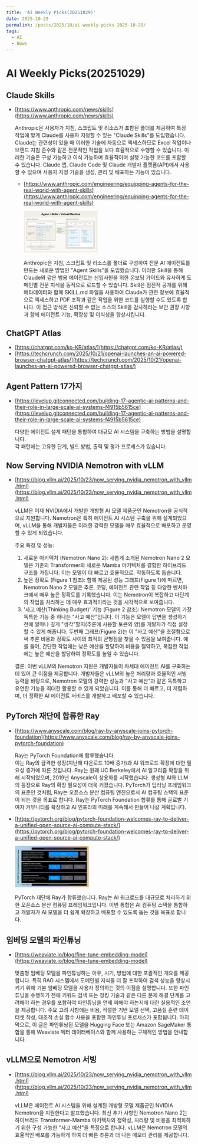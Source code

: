 ```yaml
---
title: 'AI Weekly Picks(20251029)'
date: 2025-10-29
permalink: /posts/2025/10/ai-weekly-picks-2025-10-29/
tags:
  - AI
  - News
---
```


# AI Weekly Picks(20251029)

## Claude Skills

- [https://www.anthropic.com/news/skills](https://www.anthropic.com/news/skills)

  Anthropic은 사용자가 지침, 스크립트 및 리소스가 포함된 폴더를 제공하여 특정 작업에 맞게 Claude를 사용자 지정할 수 있는 "Claude Skills"를 도입했습니다. Claude는 관련성이 있을 때 이러한 기술에 자동으로 액세스하므로 Excel 작업이나 브랜드 지침 준수와 같은 전문적인 작업을 보다 효율적으로 수행할 수 있습니다. 이러한 기술은 구성 가능하고 이식 가능하며 효율적이며 실행 가능한 코드를 포함할 수 있습니다. Claude 앱, Claude Code 및 Claude 개발자 플랫폼(API)에서 사용할 수 있으며 사용자 지정 기술을 생성, 관리 및 배포하는 기능이 있습니다.
    
    - [https://www.anthropic.com/engineering/equipping-agents-for-the-real-world-with-agent-skills](https://www.anthropic.com/engineering/equipping-agents-for-the-real-world-with-agent-skills)
        
      <img src="/images/post/weekly-picks/251029-1.png" alt="agent+skills+virtual machine" width="200"/>
      
      Anthropic은 지침, 스크립트 및 리소스를 폴더로 구성하여 전문 AI 에이전트를 만드는 새로운 방법인 "Agent Skills"을 도입했습니다. 이러한 Skill을 통해 Claude와 같은 범용 에이전트는 신입사원을 위한 온보딩 가이드와 유사하게 도메인별 전문 지식을 동적으로 로드할 수 있습니다. Skill은 점진적 공개를 위해 메타데이터와 함께 SKILL.md 파일을 사용하여 Claude가 관련 정보에 효율적으로 액세스하고 PDF 조작과 같은 작업을 위한 코드를 실행할 수도 있도록 합니다. 이 접근 방식은 신뢰할 수 없는 소스의 Skill을 감사하라는 보안 권장 사항과 함께 에이전트 기능, 확장성 및 이식성을 향상시킵니다.
        

## ChatGPT Atlas

- [https://chatgpt.com/ko-KR/atlas/](https://chatgpt.com/ko-KR/atlas/)
- [https://techcrunch.com/2025/10/21/openai-launches-an-ai-powered-browser-chatgpt-atlas/](https://techcrunch.com/2025/10/21/openai-launches-an-ai-powered-browser-chatgpt-atlas/)

## Agent Pattern 17가지

- [https://levelup.gitconnected.com/building-17-agentic-ai-patterns-and-their-role-in-large-scale-ai-systems-f4915b5615ce](https://levelup.gitconnected.com/building-17-agentic-ai-patterns-and-their-role-in-large-scale-ai-systems-f4915b5615ce)

  다양한 에이전트 설계 패턴을 통합하여 대규모 AI 시스템을 구축하는 방법을 설명합니다.  
  각 패턴에는 고유한 단계, 빌드 방법, 출력 및 평가 프로세스가 있습니다.
    

## Now Serving NVIDIA Nemotron with vLLM

- [https://blog.vllm.ai/2025/10/23/now_serving_nvidia_nemotron_with_vllm.html](https://blog.vllm.ai/2025/10/23/now_serving_nvidia_nemotron_with_vllm.html)

  vLLM은 이제 NVIDIA에서 개발한 개방형 AI 모델 제품군인 Nemotron을 공식적으로 지원합니다. Nemotron은 특히 에이전트 AI 시스템 구축을 위해 설계되었으며, vLLM을 통해 개발자들은 이러한 강력한 모델을 매우 효율적으로 배포하고 운영할 수 있게 되었습니다.
    
  주요 특징 및 성능:
    1. 새로운 아키텍처 (Nemotron Nano 2): 새롭게 소개된 Nemotron Nano 2 모델은 기존의 Transformer와 새로운 Mamba 아키텍처를 결합한 하이브리드 구조를 가집니다. 이는 모델이 더 빠르고 효율적으로. 작동하도록 돕습니다.
    2. 높은 정확도 (Figure 1 참조): 함께 제공된 성능 그래프(Figure 1)에 따르면, Nemotron Nano 2 모델은 추론, 코딩, 에이전트 관련 작업 등 다양한 벤치마크에서 매우 높은 정확도를 기록했습니다. 이는 Nemotron이 복잡하고 다단계의 작업을 처리하는 데 매우 효과적이라는 것을 시각적으로 보여줍니다.
    3. '사고 예산(Thinking Budget)' 기능 (Figure 2 참조): Nemotron 모델의 가장 독특한 기능 중 하나는 "사고 예산"입니다. 이 기능은 모델이 답변을 생성하기 전에 얼마나 깊게 "생각"할지(추론에 사용할 토큰의 양)를 개발자가 직접 설정할 수 있게 해줍니다. 두번째 그래프(Figure 2)는 이 "사고 예산"을 조절함으로써 추론 비용과 정확도 사이의 최적의 균형점을 찾을 수 있음을 보여줍니다. 예를 들어, 간단한 작업에는 낮은 예산을 할당하여 비용을 절약하고, 복잡한 작업에는 높은 예산을 할당하여 정확도를 높일 수 있습니다.
    
  결론:
    이번 vLLM의 Nemotron 지원은 개발자들이 차세대 에이전트 AI를 구축하는 데 있어 큰 이점을 제공합니다. 개발자들은 vLLM의 높은 처리량과 효율적인 서빙 능력을 바탕으로, Nemotron 모델의 강력한 성능과 "사고 예산"과 같은 독특하고 유연한 기능을 최대한 활용할 수 있게 되었습니다. 이를 통해 더 빠르고, 더 저렴하며, 더 정확한 AI 에이전트 서비스를 개발하고 배포할 수 있습니다.
    

## PyTorch 재단에 합류한 Ray

- [https://www.anyscale.com/blog/ray-by-anyscale-joins-pytorch-foundation](https://www.anyscale.com/blog/ray-by-anyscale-joins-pytorch-foundation)

  Ray는 PyTorch Foundation에 합류했습니다.  
  이는 Ray의 급격한 성장(지난해 다운로드 10배 증가)과 AI 워크로드 확장에 대한 필요성 증가에 따른 것입니다. Ray는 원래 UC Berkeley에서 AI 알고리즘 확장을 위해 시작되었으며, 2019년 Anyscale이 상용화를 시작했습니다. 생성형 AI와 LLM의 등장으로 Ray의 확장 필요성이 더욱 커졌습니다. PyTorch가 딥러닝 프레임워크의 표준인 것처럼, Ray는 오픈소스 분산 컴퓨팅 엔진으로서 AI 컴퓨팅 스택의 표준이 되는 것을 목표로 합니다. Ray는 PyTorch Foundation 합류를 통해 글로벌 기여자 커뮤니티를 확장하고 AI 인프라의 미래를 계속해서 만들어 나갈 계획입니다.
    
- [https://pytorch.org/blog/pytorch-foundation-welcomes-ray-to-deliver-a-unified-open-source-ai-compute-stack/](https://pytorch.org/blog/pytorch-foundation-welcomes-ray-to-deliver-a-unified-open-source-ai-compute-stack/)
    
  <img src="/images/post/weekly-picks/251029-2.png" alt="ray within the ai compute software stack" width="200"/>

  PyTorch 재단에 Ray가 합류했습니다. Ray는 AI 워크로드를 대규모로 처리하기 위한 오픈소스 분산 컴퓨팅 프레임워크입니다. 이번 통합은 AI 컴퓨팅 스택을 통합하고 개발자가 AI 모델을 더 쉽게 확장하고 배포할 수 있도록 돕는 것을 목표로 합니다.
    

## 임베딩 모델의 파인튜닝

- [https://weaviate.io/blog/fine-tune-embedding-model](https://weaviate.io/blog/fine-tune-embedding-model)

  맞춤형 임베딩 모델을 파인튜닝하는 이유, 시기, 방법에 대한 포괄적인 개요를 제공합니다. 특히 RAG 시스템에서 도메인별 지식을 더 잘 포착하여 검색 성능을 향상시키기 위해 기본 임베딩 모델을 사용자 정의하는 것의 이점을 설명합니다. 또한 파인튜닝을 수행하기 전에 키워드 검색 또는 청킹 기술과 같은 다른 문제 해결 단계를 고려해야 하는 경우를 포함하여 파인튜닝을 언제 피해야 하는지에 대한 실용적인 조언을 제공합니다. 주요 고려 사항에는 비용, 적절한 기반 모델 선택, 고품질 훈련 데이터셋 작성, 대조적 손실 함수 사용을 포함한 파인튜닝 프로세스가 포함됩니다. 마지막으로, 이 글은 파인튜닝된 모델을 Hugging Face 또는 Amazon SageMaker 통합을 통해 Weaviate 벡터 데이터베이스와 함께 사용하는 구체적인 방법을 안내합니다.
    

## vLLM으로 Nemotron 서빙

- [https://blog.vllm.ai/2025/10/23/now_serving_nvidia_nemotron_with_vllm.html](https://blog.vllm.ai/2025/10/23/now_serving_nvidia_nemotron_with_vllm.html)

  vLLM은 에이전트 AI 시스템을 위해 설계된 개방형 모델 제품군인 NVIDIA Nemotron을 지원한다고 발표했습니다. 최신 추가 사항인 Nemotron Nano 2는 하이브리드 Transformer-Mamba 아키텍처와 정확성, 처리량 및 비용을 최적화하기 위한 구성 가능한 "사고 예산"을 특징으로 합니다. vLLM은 Nemotron 모델의 효율적인 배포를 가능하게 하여 더 빠른 추론과 더 나은 메모리 관리를 제공합니다.